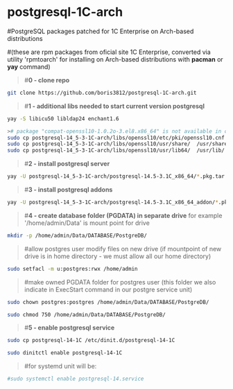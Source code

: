 # postgresql-1C-arch
#PostgreSQL packages patched for 1C Enterprise on Arch-based distributions 

#(these are rpm packages from oficial site 1C Enterprise, converted via utility 'rpmtoarch' for installing on Arch-based distributions with **pacman** or **yay** command)

>#**0 - clone repo**
```bash
git clone https://github.com/boris3812/postgresql-1C-arch.git
```

>#**1 - additional libs needed to start current version postgresql**
```bash
yay -S libicu50 libldap24 enchant1.6

># package "compat-openssl10-1.0.2o-3.el8.x86_64" is not available in official arch repositories or AUR, so copy files
sudo cp postgresql-14_5-3-1C-arch/libs/openssl10/etc/pki/openssl10.cnf /etc/pki/openssl10.cnf
sudo cp postgresql-14_5-3-1C-arch/libs/openssl10/usr/share/  /usr/share/
sudo cp postgresql-14_5-3-1C-arch/libs/openssl10/usr/lib64/  /usr/lib/

```
>#**2 - install postgresql server**
```bash
yay -U postgresql-14_5-3-1C-arch/postgresql-14.5-3.1C_x86_64/*.pkg.tar.zst
```
>#**3 - install postgresql addons**
```bash
yay -U postgresql-14_5-3-1C-arch/postgresql-14.5-3.1C_x86_64_addon/*.pkg.tar.zst
```
>#**4 - create database folder (PGDATA) in separate drive** for example  '/home/admin/Data' is mount point for drive
```bash
mkdir -p /home/admin/Data/DATABASE/PostgreDB/
```
>#allow postgres user modify files on new drive (if mountpoint of new drive is in home directory - we must allow all our home directory)
```bash
sudo setfacl -m u:postgres:rwx /home/admin
```
>#make owned PGDATA folder for postgres user (this folder we also indicate in ExecStart command in our postgre service unit)
```bash
sudo chown postgres:postgres /home/admin/Data/DATABASE/PostgreDB/

sudo chmod 750 /home/admin/Data/DATABASE/PostgreDB/
```
>#**5 - enable postgresql service**
```bash
sudo cp postgresql-14-1C /etc/dinit.d/postgresql-14-1C

sudo dinitctl enable postgresql-14-1C
```
>#for systemd unit will be:
```bash
#sudo systemctl enable postgresql-14.service
```
